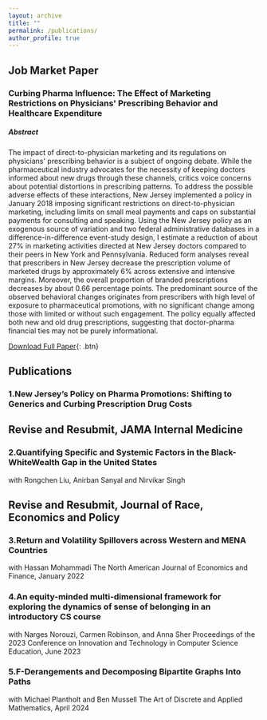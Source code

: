 ```yaml
---
layout: archive
title: ""
permalink: /publications/
author_profile: true
---
```


## Job Market Paper

 ### Curbing Pharma Influence: The Effect of Marketing Restrictions on Physicians' Prescribing Behavior and Healthcare Expenditure

 ##### Abstract

The impact of direct-to-physician marketing and its regulations on physicians' prescribing behavior is a subject of ongoing debate. While the pharmaceutical industry advocates for the necessity of keeping doctors informed about new drugs through these channels, critics voice concerns about potential distortions in prescribing patterns. To address the possible adverse effects of these interactions, New Jersey implemented a policy in January 2018 imposing significant restrictions on direct-to-physician marketing, including limits on small meal payments and caps on substantial payments for consulting and speaking. Using the New Jersey policy as an exogenous source of variation and two federal administrative databases in a difference-in-difference event-study design, I estimate a reduction of about 27% in marketing activities directed at New Jersey doctors compared to their peers in New York and Pennsylvania. Reduced form analyses reveal that prescribers in New Jersey decrease the prescription volume of marketed drugs by approximately 6% across extensive and intensive margins. Moreover, the overall proportion of branded prescriptions decreases by about 0.66 percentage points. The predominant source of the observed behavioral changes originates from prescribers with high level of exposure to pharmaceutical promotions, with no significant change among those with limited or without such engagement. The policy equally affected both new and old drug prescriptions, suggesting that doctor-pharma financial ties may not be purely informational.


[Download Full Paper](http://hamidhabibi.com/files/Job_Market_Paper.pdf){: .btn}

## Publications

 ### 1.New Jersey’s Policy on Pharma Promotions: Shifting to Generics and Curbing Prescription Drug Costs

## Revise and Resubmit, JAMA Internal Medicine

 ### 2.Quantifying Specific and Systemic Factors in the Black-WhiteWealth Gap in the United States
with Rongchen Liu, Anirban Sanyal and Nirvikar Singh
## Revise and Resubmit, Journal of Race, Economics and Policy

### 3.Return and Volatility Spillovers across Western and MENA Countries
with Hassan Mohammadi
The North American Journal of Economics and Finance, January 2022

### 4.An equity-minded multi-dimensional framework for exploring the dynamics of sense of belonging in an introductory CS course
with Narges Norouzi, Carmen Robinson, and Anna Sher
Proceedings of the 2023 Conference on Innovation and Technology in Computer Science
Education, June 2023

### 5.F-Derangements and Decomposing Bipartite Graphs Into Paths
with Michael Plantholt and Ben Mussell
The Art of Discrete and Applied Mathematics, April 2024
